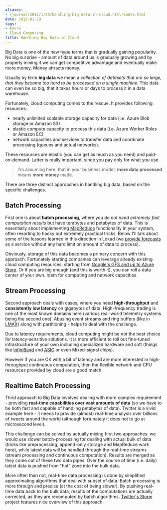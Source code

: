 ```yaml
---
aliases:
- /journal/2012/1/29/handling-big-data-in-cloud.html/index.html
date: 2012-01-29
tags:
- Azure
- Cloud Computing
title: Handling Big Data in Cloud
---
```

<p>Big Data is one of the new hype terms that is gradually gaining popularity. No big surprise - amount of data around us is gradually growing and by properly mining it we can get competitive advantage and eventually make more money. Money attracts money. </p>

<p>Usually by term <strong>big data</strong> we mean a <em>collection of datasets that are so large, that they become too hard to be processed on a single machine</em>. This data can even be so big, that it takes hours or days to process it in a data warehouse.</p>

<p>Fortunately, cloud computing comes to the rescue. It provides following resources:</p>

<ul>
<li>nearly unlimited scalable storage capacity for data (i.e. Azure Blob storage or Amazon S3)</li>
<li>elastic compute capacity to process this data (i.e. Azure Worker Roles or Amazon EC)</li>
<li>network capacities and services to transfer data and coordinate processing (queues and actual networks).</li>
</ul>

<p>These resources are elastic (you can get as much as you need) and paid-on-demand. Latter is really important, since you pay only for what you use. </p>

<blockquote>
  <p>I'm assuming here, that in your business model, <strong>more data processed</strong> means <strong>more money</strong> made.</p>
</blockquote>

<p>There are three distinct approaches in handling big data, based on the specific challenges. </p>

<h2>Batch Processing</h2>

<p>First one is about <strong>batch processing</strong>, where you <em>do not need extremely fast computation results</em> but have terabytes and petabytes of data. This is essentially about implementing <a href="http://en.wikipedia.org/wiki/MapReduce">MapReduce</a> functionality in your system, often resorting to hacky but extremely practical tricks. Below I'll talk about some of the lessons learned in this direction in Lokad (we <a href="http://www.lokad.com/forecasting-technology.ashx">provide forecasts</a>  as a service without any hard limit on amount of data to process).</p>

<p>Obviously, storage of this data becomes a primary concern with this approach. Fortunately starting companies can leverage already existing cloud computing resources, starting from <a href="http://arstechnica.com/business/news/2012/01/the-big-disk-drive-in-the-sky-how-the-giants-of-the-web-store-big-data.ars/1">Google's GFS and up to Azure Store</a>. Or if you are big enough (and this is worth it), you can roll a data center of your own. Idem for computing and network capacities.</p>

<h2>Stream Processing</h2>

<p>Second approach deals with cases, where you need <strong>high-throughput</strong> and <strong>consistently low latency</strong> on gigabytes of data. High-frequency trading is one of the most known domains here (various real-world telemetry systems being the second one). Abusing event streams and ring buffers (like in <a href="http://martinfowler.com/articles/lmax.html">LMAX</a>) along with partitioning - helps to deal with the challenge.</p>

<p>Due to latency requirements, cloud computing might be not the best choice for latency-sensitive solutions. It is more efficient to roll out fine-tuned infrastructure of your own including specialized hardware and soft (things like <a href="http://en.wikipedia.org/wiki/InfiniBand">InfiniBand</a> and <a href="http://en.wikipedia.org/wiki/Application-specific_integrated_circuit">ASIC</a> or even Mixed-signal chips).</p>

<p>However if you are OK with a bit of latency and are more interested in high-throughput continuous computation, then the flexible network and CPU resources provided by cloud are a good match.</p>

<h2>Realtime Batch Processing</h2>

<p>Third approach to Big Data involves dealing with more complex requirement - providing <strong>real-time capabilities over vast amounts of data</strong> (so we have to be both fast and capable of handling petabytes of data). Twitter is a vivid example here - it needs to provide (almost) real-time analysis over billions of tweets around the world (although fortunately it does not to go at microsecond level).</p>

<p>This challenge can be solved by actually mixing first two approaches: we would use slower batch-processing for dealing with actual bulk of data (tricks like preprocessing, append-only storage and MapReduce work here), while latest data will be handled through the real-time streams (stream processing and continuous computation). Results are merged as they come out of these two data pipes. Over the course of time (i.e. daily) latest data is pushed from "hot" zone into the bulk data.</p>

<p>More often than not, real-time data processing is done by simplified approximating algorithms that deal with subset of data. Batch processing is more through and precise (at the cost of being slower). By pushing real-time data back to the bulk data, results of the computations are actually corrected, as they are recomputed by batch algorithms. <a href="http://engineering.twitter.com/2011/08/storm-is-coming-more-details-and-plans.html">Twitter's Storm</a> project features nice overview of this approach.</p>


